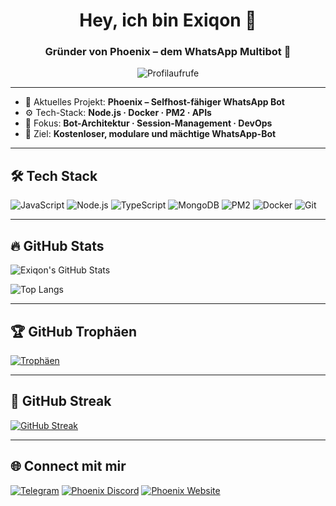 <h1 align="center">Hey, ich bin Exiqon 👋</h1>
<h3 align="center">Gründer von Phoenix – dem WhatsApp Multibot 🌃</h3>

<p align="center">
  <img src="https://komarev.com/ghpvc/?username=Exiqonbotz&label=Profilaufrufe&color=blue&style=flat" alt="Profilaufrufe" />
</p>

---

- 🔧 Aktuelles Projekt: **Phoenix – Selfhost-fähiger WhatsApp Bot**
- ⚙️ Tech-Stack: **Node.js · Docker · PM2 · APIs**
- 🧠 Fokus: **Bot-Architektur · Session-Management · DevOps**
- 🎯 Ziel: **Kostenloser, modulare und mächtige WhatsApp-Bot**

---

## 🛠️ Tech Stack

![JavaScript](https://img.shields.io/badge/-JavaScript-black?style=flat-square&logo=javascript)
![Node.js](https://img.shields.io/badge/-Node.js-black?style=flat-square&logo=node.js)
![TypeScript](https://img.shields.io/badge/-TypeScript-black?style=flat-square&logo=typescript)
![MongoDB](https://img.shields.io/badge/-MongoDB-black?style=flat-square&logo=mongodb)
![PM2](https://img.shields.io/badge/-PM2-black?style=flat-square&logo=pm2)
![Docker](https://img.shields.io/badge/-Docker-black?style=flat-square&logo=docker)
![Git](https://img.shields.io/badge/-Git-black?style=flat-square&logo=git)

---

## 🔥 GitHub Stats

![Exiqon's GitHub Stats](https://github-readme-stats.vercel.app/api?username=Exiqonbotz&show_icons=true&theme=tokyonight&hide=issues&custom_title=Exiqon%27s%20GitHub%20Stats)

![Top Langs](https://github-readme-stats.vercel.app/api/top-langs/?username=Exiqonbotz&layout=compact&theme=tokyonight)

---

## 🏆 GitHub Trophäen

[![Trophäen](https://github-profile-trophy.vercel.app/?username=Exiqonbotz&theme=tokyonight&no-bg=true&margin-w=10)](https://github.com/ryo-ma/github-profile-trophy)

---

## 🔁 GitHub Streak

[![GitHub Streak](https://streak-stats.demolab.com?user=Exiqonbotz&theme=tokyonight&hide_border=true)](https://git.io/streak-stats)

---

## 🌐 Connect mit mir

[![Telegram](https://img.shields.io/badge/Telegram-blue?logo=telegram)](https://t.me/Exiqonoff2)
[![Phoenix Discord](https://img.shields.io/badge/Discord%20Server-5865F2?logo=discord&logoColor=white)](https://discord.gg/https://discord.gg/kMCGH3xFAw)
[![Phoenix Website](https://img.shields.io/badge/Phoenix%20Website-grey?logo=googlechrome)](https://phoenixgermany.com)
